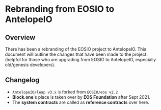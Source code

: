 # Rebranding from EOSIO to AntelopeIO

## Overview

There has been a rebranding of the EOSIO project to AntelopeIO. This document will outline the changes that have been made to the project. (helpful for those who are upgrading from EOSIO to AntelopeIO, especially old/genesis developers).

## Changelog

- `AntelopeIO/leap v3.x` is forked from `EOSIO/eos v2.2`
- **Block.one**'s place is taken over by **EOS Foundation** after Sept 2021.
- The **system contracts** are called as **reference contracts** over here.

